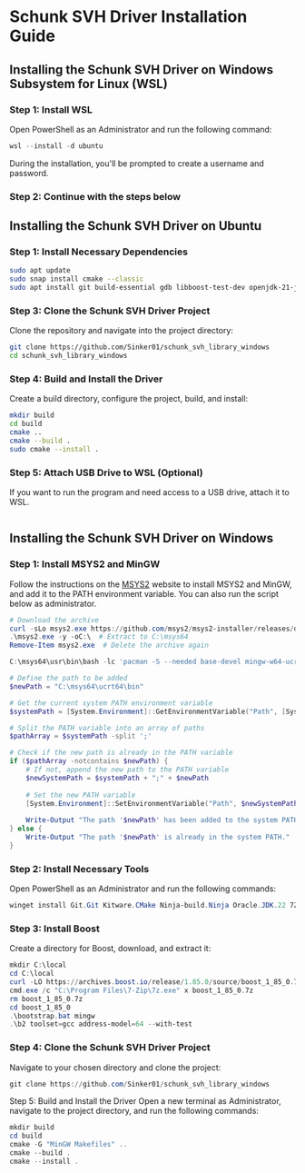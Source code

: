 # Schunk SVH Driver Installation Guide

## Installing the Schunk SVH Driver on Windows Subsystem for Linux (WSL)

### Step 1: Install WSL

Open PowerShell as an Administrator and run the following command:
```powershell
wsl --install -d ubuntu
```
During the installation, you'll be prompted to create a username and password.

### Step 2: Continue with the steps below

## Installing the Schunk SVH Driver on Ubuntu

### Step 1: Install Necessary Dependencies

```sh
sudo apt update
sudo snap install cmake --classic
sudo apt install git build-essential gdb libboost-test-dev openjdk-21-jdk -y
```

### Step 3: Clone the Schunk SVH Driver Project
Clone the repository and navigate into the project directory:
```sh
git clone https://github.com/Sinker01/schunk_svh_library_windows
cd schunk_svh_library_windows
```

### Step 4: Build and Install the Driver
Create a build directory, configure the project, build, and install:
```sh
mkdir build
cd build 
cmake ..
cmake --build .
sudo cmake --install .
```

### Step 5: Attach USB Drive to WSL (Optional)
If you want to run the program and need access to a USB drive, attach it to WSL.
```powershell
```

## Installing the Schunk SVH Driver on Windows

### Step 1: Install MSYS2 and MinGW
Follow the instructions on the [MSYS2](https://www.msys2.org/) website to install MSYS2 and MinGW, and add it to the PATH environment variable.
You can also run the script below as administrator.
```powershell
# Download the archive
curl -sLo msys2.exe https://github.com/msys2/msys2-installer/releases/download/nightly-x86_64/msys2-base-x86_64-latest.sfx.exe
.\msys2.exe -y -oC:\  # Extract to C:\msys64
Remove-Item msys2.exe  # Delete the archive again

C:\msys64\usr\bin\bash -lc 'pacman -S --needed base-devel mingw-w64-ucrt-x86_64-toolchain --noconfirm'

# Define the path to be added
$newPath = "C:\msys64\ucrt64\bin"

# Get the current system PATH environment variable
$systemPath = [System.Environment]::GetEnvironmentVariable("Path", [System.EnvironmentVariableTarget]::Machine)

# Split the PATH variable into an array of paths
$pathArray = $systemPath -split ';'

# Check if the new path is already in the PATH variable
if ($pathArray -notcontains $newPath) {
    # If not, append the new path to the PATH variable
    $newSystemPath = $systemPath + ";" + $newPath
    
    # Set the new PATH variable
    [System.Environment]::SetEnvironmentVariable("Path", $newSystemPath, [System.EnvironmentVariableTarget]::Machine)
    
    Write-Output "The path '$newPath' has been added to the system PATH."
} else {
    Write-Output "The path '$newPath' is already in the system PATH."
}
```

### Step 2: Install Necessary Tools
Open PowerShell as an Administrator and run the following commands:
```powershell
winget install Git.Git Kitware.CMake Ninja-build.Ninja Oracle.JDK.22 7Zip.7Zip
```

### Step 3: Install Boost
Create a directory for Boost, download, and extract it:
```powershell
mkdir C:\local
cd C:\local
curl -LO https://archives.boost.io/release/1.85.0/source/boost_1_85_0.7z
cmd.exe /c "C:\Program Files\7-Zip\7z.exe" x boost_1_85_0.7z
rm boost_1_85_0.7z
cd boost_1_85_0
.\bootstrap.bat mingw
.\b2 toolset=gcc address-model=64 --with-test
```

### Step 4: Clone the Schunk SVH Driver Project
Navigate to your chosen directory and clone the project:
```powershell
git clone https://github.com/Sinker01/schunk_svh_library_windows
```

Step 5: Build and Install the Driver
Open a new terminal as Administrator, navigate to the project directory, and run the following commands:
```powershell
mkdir build
cd build 
cmake -G "MinGW Makefiles" ..
cmake --build .
cmake --install .
```